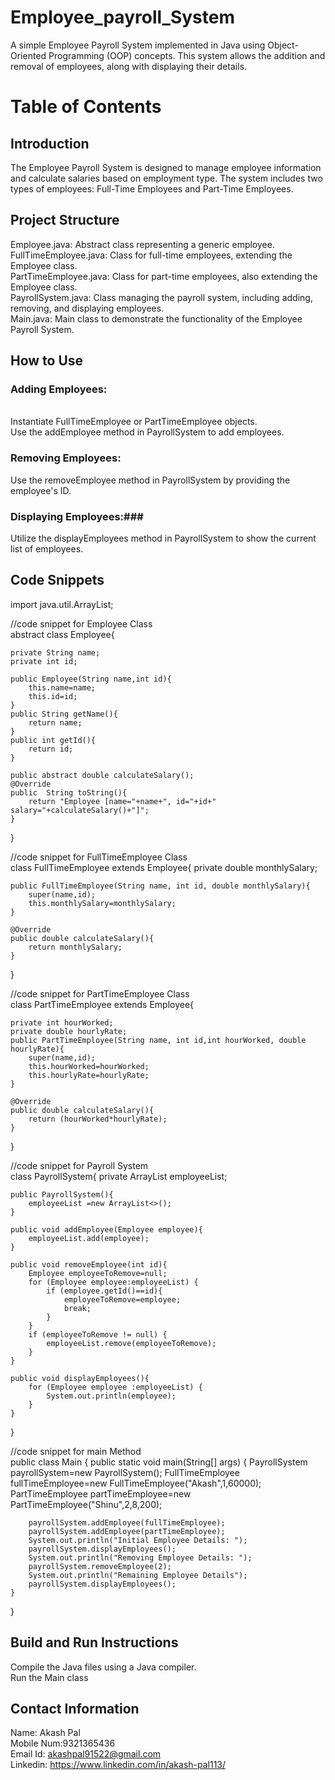 # Employee_payroll_System
A simple Employee Payroll System implemented in Java using Object-Oriented Programming (OOP) concepts. This system allows the addition and removal of employees, along with displaying their details.

# Table of Contents #
## Introduction ##
The Employee Payroll System is designed to manage employee information and calculate salaries based on employment type. The system includes two types of employees: Full-Time Employees and Part-Time Employees.
## Project Structure ##
Employee.java: Abstract class representing a generic employee.<br>
FullTimeEmployee.java: Class for full-time employees, extending the Employee class. <br>
PartTimeEmployee.java: Class for part-time employees, also extending the Employee class. <br>
PayrollSystem.java: Class managing the payroll system, including adding, removing, and displaying employees. <br>
Main.java: Main class to demonstrate the functionality of the Employee Payroll System. <br>

## How to Use ##

### Adding Employees:
<br>
Instantiate FullTimeEmployee or PartTimeEmployee objects.
<br>
Use the addEmployee method in PayrollSystem to add employees.
<br>

### Removing Employees: ###
Use the removeEmployee method in PayrollSystem by providing the employee's ID.
<br>

### Displaying Employees:###
Utilize the displayEmployees method in PayrollSystem to show the current list of employees.
## Code Snippets ##
import java.util.ArrayList;

//code snippet for Employee Class
<br>
abstract class Employee{

    private String name;
    private int id;

    public Employee(String name,int id){
        this.name=name;
        this.id=id;
    }
    public String getName(){
        return name;
    }
    public int getId(){
        return id;
    }

    public abstract double calculateSalary();
    @Override
    public  String toString(){
        return "Employee [name="+name+", id="+id+" salary="+calculateSalary()+"]";
    }
}


//code snippet for FullTimeEmployee Class
<br>
class FullTimeEmployee extends Employee{
    private double monthlySalary;

    public FullTimeEmployee(String name, int id, double monthlySalary){
        super(name,id);
        this.monthlySalary=monthlySalary;
    }

    @Override
    public double calculateSalary(){
        return monthlySalary;
    }

}

//code snippet for PartTimeEmployee Class
<br>
class PartTimeEmployee extends Employee{

    private int hourWorked;
    private double hourlyRate;
    public PartTimeEmployee(String name, int id,int hourWorked, double hourlyRate){
        super(name,id);
        this.hourWorked=hourWorked;
        this.hourlyRate=hourlyRate;
    }

    @Override
    public double calculateSalary(){
        return (hourWorked*hourlyRate);
    }
}

//code snippet for Payroll System
<br>
class PayrollSystem{
    private ArrayList<Employee> employeeList;

    public PayrollSystem(){
        employeeList =new ArrayList<>();
    }

    public void addEmployee(Employee employee){
        employeeList.add(employee);
    }

    public void removeEmployee(int id){
        Employee employeeToRemove=null;
        for (Employee employee:employeeList) {
            if (employee.getId()==id){
                employeeToRemove=employee;
                break;
            }
        }
        if (employeeToRemove != null) {
            employeeList.remove(employeeToRemove);
        }
    }

    public void displayEmployees(){
        for (Employee employee :employeeList) {
            System.out.println(employee);
        }
    }
}

//code snippet for main Method
<br>
public class Main {
    public static void main(String[] args) {
        PayrollSystem payrollSystem=new PayrollSystem();
        FullTimeEmployee fullTimeEmployee=new FullTimeEmployee("Akash",1,60000);
        PartTimeEmployee partTimeEmployee=new PartTimeEmployee("Shinu",2,8,200);

        payrollSystem.addEmployee(fullTimeEmployee);
        payrollSystem.addEmployee(partTimeEmployee);
        System.out.println("Initial Employee Details: ");
        payrollSystem.displayEmployees();
        System.out.println("Removing Employee Details: ");
        payrollSystem.removeEmployee(2);
        System.out.println("Remaining Employee Details");
        payrollSystem.displayEmployees();
    }
}




## Build and Run Instructions ##
Compile the Java files using a Java compiler.
<br>
Run the Main class
## Contact Information ##
Name: Akash Pal<br>
Mobile Num:9321365436<br>
Email Id: akashpal91522@gmail.com<br>
Linkedin: https://www.linkedin.com/in/akash-pal113/



